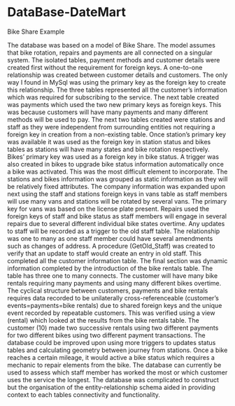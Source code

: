 # DataBase-DateMart
Bike Share Example 

   The database was based on a model of Bike Share.  The model assumes that bike rotation, repairs and payments are all connected on a singular system. The isolated tables, payment methods and customer details were created first without the requirement for foreign keys.   A one-to-one relationship was created between customer details and customers. The only way I found in MySql was using the primary key as the foreign key to create this relationship.  The three tables represented all the customer’s information which was required for subscribing to the service. The next table created was payments which used the two new primary keys as foreign keys. This was because customers will have many payments and many different methods will be used to pay. 
   The next two tables created were stations and staff as they were independent from surrounding entities not requiring a foreign key in creation from a non-existing table.  Once station’s primary key was available it was used as the foreign key in station status and bikes tables as stations will have many states and bike rotation respectively. Bikes’ primary key was used as a foreign key in bike status. A trigger was also created in bikes to upgrade bike status information automatically once a bike was activated.  This was the most difficult element to incorporate. The stations and bikes information was grouped as static information as they will be relatively fixed attributes. 
    The company information was expanded upon next using the staff and stations foreign keys in vans table as staff members will use many vans and stations will be rotated by several vans. The primary key for vans was based on the license plate present.  Repairs used the foreign keys of staff and bike status as staff members will engage in several repairs due to several different individual bike states overtime. Any updates to staff will be recorded as a trigger to the old staff table. The relationship was one to many as one staff member could have several amendments such as changes of address. A procedure (GetOld_Staff) was created to verify that an update to staff would create an entry in old staff.  This completed all the customer information table. 
     The final section was dynamic information completed by the introduction of the bike rentals table. The table has three one to many connects. The customer will have many bike rentals requiring many payments and using many different bikes overtime. The cyclical structure between customers, payments and bike rentals requires data recorded to be unilaterally cross-referenceable (customer’s events=payments=bike rentals) due to shared foreign keys and the unique event recorded by repeatable customers. This was verified using a view (rental) which looked at the results from the bike rentals table. The customer (10) made two successive rentals using two different payments for two different bikes using two different payment transactions. 
    The database could be improved upon using more triggers to updates status tables and calculating geometry between journey from stations. Once a bike reaches a certain mileage, it would active a bike status which requires a mechanic to repair elements from the bike.  The database can currently be used to assess which staff member has worked the most or which customer uses the service the longest. The database was complicated to construct but the organisation of the entity-relationship schema aided in providing context to each tables connectivity and functionality.  
